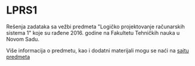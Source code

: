 # LPRS1

Rešenja zadataka sa vežbi predmeta "Logičko projektovanje računarskih sistema 1" koje su rađene 2016. godine na Fakultetu Tehničkih nauka u Novom Sadu.   

Više informacija o predmetu, kao i dodatni materijali mogu se naći na [sajtu predmeta](http://www.rt-rk.uns.ac.rs/predmeti/e2/lprs-1-logi%C4%8Dko-projektovanje-ra%C4%8Dunarskih-sistema-1)